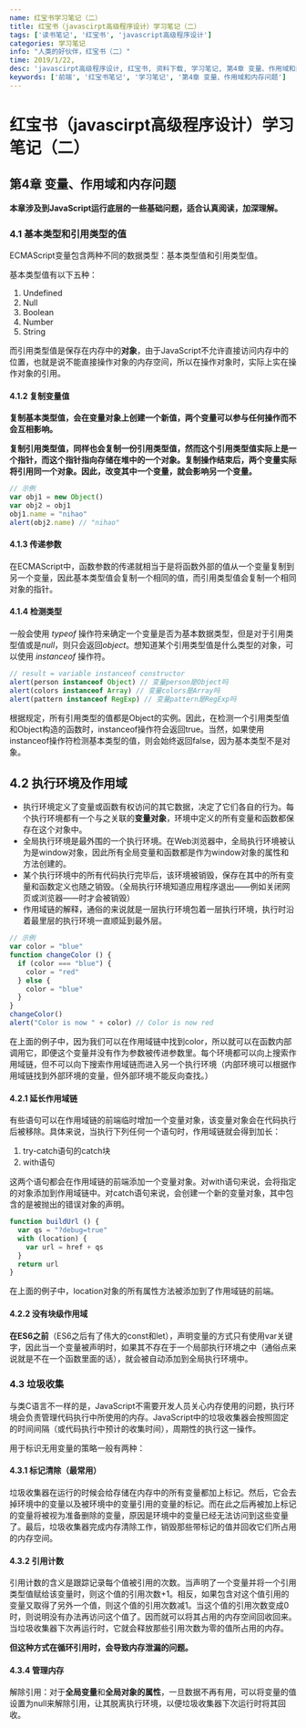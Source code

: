```yaml
---
name: 红宝书学习笔记（二）
title: 红宝书（javascirpt高级程序设计）学习笔记（二）
tags: ['读书笔记', '红宝书', 'javascript高级程序设计']
categories: 学习笔记
info: "人类的好伙伴，红宝书（二）"
time: 2019/1/22,
desc: 'javascirpt高级程序设计, 红宝书, 资料下载, 学习笔记, 第4章 变量、作用域和内存问题'
keywords: ['前端', '红宝书笔记', '学习笔记', '第4章 变量、作用域和内存问题']
---
```


# 红宝书（javascirpt高级程序设计）学习笔记（二）

## 第4章 变量、作用域和内存问题

**本章涉及到JavaScript运行底层的一些基础问题，适合认真阅读，加深理解。**

### 4.1 基本类型和引用类型的值

ECMAScript变量包含两种不同的数据类型：基本类型值和引用类型值。

基本类型值有以下五种：

1. Undefined
2. Null
3. Boolean
4. Number
5. String

而引用类型值是保存在内存中的**对象**，由于JavaScript不允许直接访问内存中的位置，也就是说不能直接操作对象的内存空间，所以在操作对象时，实际上实在操作对象的引用。

#### 4.1.2 复制变量值

**复制基本类型值，会在变量对象上创建一个新值，两个变量可以参与任何操作而不会互相影响。**

**复制引用类型值，同样也会复制一份引用类型值，然而这个引用类型值实际上是一个指针，而这个指针指向存储在堆中的一个对象。复制操作结束后，两个变量实际将引用同一个对象。因此，改变其中一个变量，就会影响另一个变量。**

```javascript
// 示例
var obj1 = new Object()
var obj2 = obj1
obj1.name = "nihao"
alert(obj2.name) // "nihao"
```

#### 4.1.3 传递参数

在ECMAScript中，函数参数的传递就相当于是将函数外部的值从一个变量复制到另一个变量，因此基本类型值会复制一个相同的值，而引用类型值会复制一个相同对象的指针。

#### 4.1.4 检测类型

一般会使用 *typeof* 操作符来确定一个变量是否为基本数据类型，但是对于引用类型值或是*null*，则只会返回*object*。想知道某个引用类型值是什么类型的对象，可以使用 *instanceof* 操作符。

```javascript
// result = variable instanceof constructor
alert(person instanceof Object) // 变量person是Object吗
alert(colors instanceof Array) // 变量colors是Array吗
alert(pattern instanceof RegExp) // 变量pattern是RegExp吗
```

根据规定，所有引用类型的值都是Object的实例。因此，在检测一个引用类型值和Object构造的函数时，instanceof操作符会返回true。当然，如果使用instanceof操作符检测基本类型的值，则会始终返回false，因为基本类型不是对象。

## 4.2 执行环境及作用域

- 执行环境定义了变量或函数有权访问的其它数据，决定了它们各自的行为。每个执行环境都有一个与之关联的**变量对象**，环境中定义的所有变量和函数都保存在这个对象中。
- 全局执行环境是最外围的一个执行环境。在Web浏览器中，全局执行环境被认为是window对象，因此所有全局变量和函数都是作为window对象的属性和方法创建的。
- 某个执行环境中的所有代码执行完毕后，该环境被销毁，保存在其中的所有变量和函数定义也随之销毁。（全局执行环境知道应用程序退出——例如关闭网页或浏览器——时才会被销毁）
- 作用域链的解释，通俗的来说就是一层执行环境包着一层执行环境，执行时沿着最里层的执行环境一直顺延到最外层。

```javascript
// 示例
var color = "blue"
function changeColor () {
  if (color === "blue") {
    color = "red"
  } else {
    color = "blue"
  }
}
changeColor()
alert("Color is now " + color) // Color is now red
```

在上面的例子中，因为我们可以在作用域链中找到color，所以就可以在函数内部调用它，即便这个变量并没有作为参数被传进参数里。每个环境都可以向上搜索作用域链，但不可以向下搜索作用域链而进入另一个执行环境（内部环境可以根据作用域链找到外部环境的变量，但外部环境不能反向查找。）

#### 4.2.1 延长作用域链

有些语句可以在作用域链的前端临时增加一个变量对象，该变量对象会在代码执行后被移除。具体来说，当执行下列任何一个语句时，作用域链就会得到加长：

1. try-catch语句的catch块
2. with语句

这两个语句都会在作用域链的前端添加一个变量对象。对with语句来说，会将指定的对象添加到作用域链中。对catch语句来说，会创建一个新的变量对象，其中包含的是被抛出的错误对象的声明。

```javascript
function buildUrl () {
  var qs = "?debug=true"
  with (location) {
    var url = href + qs
  }
  return url
}
```

在上面的例子中，location对象的所有属性方法被添加到了作用域链的前端。

#### 4.2.2 没有块级作用域

**在ES6之前**（ES6之后有了伟大的const和let），声明变量的方式只有使用var关键字，因此当一个变量被声明时，如果其不存在于一个局部执行环境之中（通俗点来说就是不在一个函数里面的话），就会被自动添加到全局执行环境中。

### 4.3 垃圾收集

与类C语言不一样的是，JavaScript不需要开发人员关心内存使用的问题，执行环境会负责管理代码执行中所使用的内存。JavaScript中的垃圾收集器会按照固定的时间间隔（或代码执行中预计的收集时间），周期性的执行这一操作。

用于标识无用变量的策略一般有两种：

#### 4.3.1 标记清除（最常用）

垃圾收集器在运行的时候会给存储在内存中的所有变量都加上标记。然后，它会去掉环境中的变量以及被环境中的变量引用的变量的标记。而在此之后再被加上标记的变量将被视为准备删除的变量，原因是环境中的变量已经无法访问到这些变量了。最后，垃圾收集器完成内存清除工作，销毁那些带标记的值并回收它们所占用的内存空间。

#### 4.3.2 引用计数

引用计数的含义是跟踪记录每个值被引用的次数。当声明了一个变量并将一个引用类型值赋给该变量时，则这个值的引用次数+1。相反，如果包含对这个值引用的变量又取得了另外一个值，则这个值的引用次数减1。当这个值的引用次数变成0时，则说明没有办法再访问这个值了。因而就可以将其占用的内存空间回收回来。当垃圾收集器下次再运行时，它就会释放那些引用次数为零的值所占用的内存。

**但这种方式在循环引用时，会导致内存泄漏的问题。**

#### 4.3.4 管理内存

解除引用：对于**全局变量**和**全局对象的属性**，一旦数据不再有用，可以将变量的值设置为null来解除引用，让其脱离执行环境，以便垃圾收集器下次运行时将其回收。





